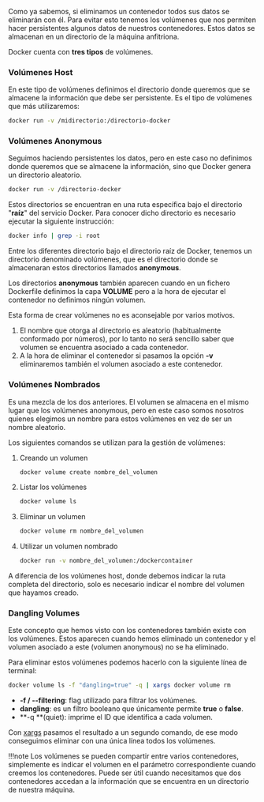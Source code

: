 Como ya sabemos, si eliminamos un contenedor todos sus datos se eliminarán con él. Para evitar esto tenemos los volúmenes que nos permiten hacer persistentes algunos datos de nuestros contenedores. Estos datos se almacenan en un directorio de la máquina anfitriona.

Docker cuenta con **tres tipos** de volúmenes.

### Volúmenes Host

En este tipo de volúmenes definimos el directorio donde queremos que se almacene la información que debe ser persistente. Es el tipo de volúmenes que más utilizaremos:

```bash
docker run -v /midirectorio:/directorio-docker
```

### Volúmenes Anonymous

Seguimos haciendo persistentes los datos, pero en este caso no definimos donde queremos que se almacene la información, sino que Docker genera un directorio aleatorio. 

```bash
docker run -v /directorio-docker
```

Estos directorios se encuentran en una ruta específica bajo el directorio "**raíz**" del servicio Docker. Para conocer dicho directorio es necesario ejecutar la siguiente instrucción:

```bash
docker info | grep -i root
```

Entre los diferentes directorio bajo el directorio raíz de Docker, tenemos un directorio denominado volúmenes, que es el directorio donde se almacenaran estos directorios llamados **anonymous**.

Los directorios **anonymous** también aparecen cuando en un fichero Dockerfile definimos la capa **VOLUME** pero a la hora de ejecutar el contenedor no definimos ningún volumen.

Esta forma de crear volúmenes no es aconsejable por varios motivos.

1. El nombre que otorga al directorio es aleatorio (habitualmente conformado por números), por lo tanto no será sencillo saber que volumen se encuentra asociado a cada contenedor.
2. A la hora de eliminar el contenedor si pasamos la opción **-v** eliminaremos también el volumen asociado a este contenedor.

### Volúmenes Nombrados

Es una mezcla de los dos anteriores. El volumen se almacena en el mismo lugar que los volúmenes anonymous, pero en este caso somos nosotros quienes elegimos un nombre para estos volúmenes en vez de ser un nombre aleatorio.

Los siguientes comandos se utilizan para la gestión de volúmenes:

<ol><li>Creando un volumen</li>


```bash
docker volume create nombre_del_volumen
```

<li>Listar los volúmenes</li>

```bash
docker volume ls
```

<li>Eliminar un volumen</li>

```bash
docker volume rm nombre_del_volumen
```

<li>Utilizar un volumen nombrado</li>

```bash
docker run -v nombre_del_volumen:/dockercontainer
```

</ol>A diferencia de los volúmenes host, donde debemos indicar la ruta completa del directorio, solo es necesario indicar el nombre del volumen que hayamos creado.

### Dangling Volumes

Este concepto que hemos visto con los contenedores también existe con los volúmenes. Estos aparecen cuando hemos eliminado un contenedor y el volumen asociado a este (volumen anonymous) no se ha eliminado.

Para eliminar estos volúmenes podemos hacerlo con la siguiente línea de terminal:

```bash
docker volume ls -f "dangling=true" -q | xargs docker volume rm
```

- **-f / --filtering**: flag utilizado para filtrar los volúmenes.
- **dangling**: es un filtro booleano que únicamente permite **true** o **false**.
- **-q **(quiet): imprime el ID que identifica a cada volumen.

Con [xargs](https://www.patapalo.net/blog/view/7/ejemplos-de-xargs-en-sistemas-linux-unix) pasamos el resultado a un segundo comando, de ese modo conseguimos eliminar con una única línea todos los volúmenes.

!!!note
    Los volúmenes se pueden compartir entre varios contenedores, simplemente es indicar el volumen en el parámetro correspondiente cuando creemos los contenedores. Puede ser útil cuando necesitamos que dos contenedores accedan a la información que se encuentra en un directorio de nuestra máquina.